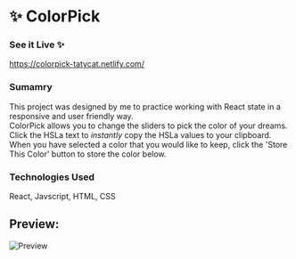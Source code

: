 # :sparkles: **ColorPick**

### See it Live :sparkles:
https://colorpick-tatycat.netlify.com/

### Sumamry
This project was designed by me to practice working with React state in a responsive and user friendly way.   
ColorPick allows you to change the sliders to pick the color of your dreams. Click the HSLa text to _instantly_ copy the HSLa values to your clipboard.  When you have selected a color that you would like to keep, click the 'Store This Color' button to store the color below. 

### Technologies Used 
React, 
Javscript, 
HTML, 
CSS

## Preview:
![Preview](http://g.recordit.co/30PElBJPoi.gif)